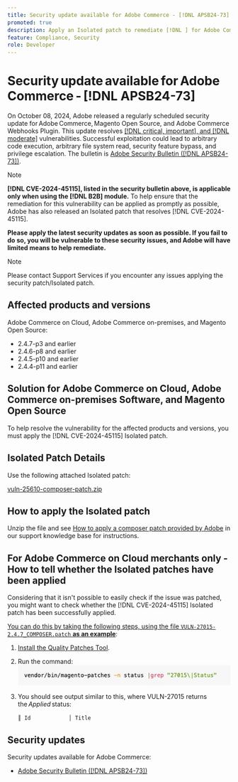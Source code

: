 ```yaml
---
title: Security update available for Adobe Commerce - [!DNL APSB24-73]
promoted: true
description: Apply an Isolated patch to remediate [!DNL ] for Adobe Commerce 2.4.7-p3, 2.4.6-p8, 2.4.5-p10,  2.4.4-p11, and earlier versions instances only running [!DNL B2B] module.
feature: Compliance, Security
role: Developer
---
```

# Security update available for Adobe Commerce - [!DNL APSB24-73]

On October 08, 2024, Adobe released a regularly scheduled security update for Adobe Commerce, Magento Open Source, and Adobe Commerce Webhooks Plugin.
This update resolves [[!DNL critical, important], and [!DNL moderate]](https://helpx.adobe.com/security/severity-ratings.html) vulnerabilities. Successful exploitation could lead to arbitrary code execution, arbitrary file system read, security feature bypass, and privilege escalation. The bulletin is [Adobe Security Bulletin ([!DNL APSB24-73])](https://helpx.adobe.com/security/products/magento/apsb24-73.html).  

>[!NOTE]
>
>**[!DNL CVE-2024-45115], listed in the security bulletin above, is applicable only when using the [!DNL B2B] module.** To help ensure that the remediation for this vulnerability can be applied as promptly as possible, Adobe has also released an Isolated patch that resolves [!DNL CVE-2024-45115]. 

**Please apply the latest security updates as soon as possible. If you fail to do so, you will be vulnerable to these security issues, and Adobe will have limited means to help remediate.**

>[!NOTE]
>
>Please contact Support Services if you encounter any issues applying the security patch/Isolated patch.
 
## Affected products and versions

Adobe Commerce on Cloud, Adobe Commerce on-premises, and Magento Open Source:

* 2.4.7-p3 and earlier
* 2.4.6-p8 and earlier
* 2.4.5-p10 and earlier
* 2.4.4-p11 and earlier

## Solution for Adobe Commerce on Cloud, Adobe Commerce on-premises Software, and Magento Open Source 

To help resolve the vulnerability for the affected products and versions, you must apply the [!DNL CVE-2024-45115] Isolated patch.

## Isolated Patch Details

Use the following attached Isolated patch:

[vuln-25610-composer-patch.zip](assets/vuln-25610-composer-patch.zip)

## How to apply the Isolated patch

Unzip the file and see [How to apply a composer patch provided by Adobe](https://experienceleague.adobe.com/docs/commerce-knowledge-base/kb/how-to/how-to-apply-a-composer-patch-provided-by-magento.html) in our support knowledge base for instructions.

## For Adobe Commerce on Cloud merchants only - How to tell whether the Isolated patches have been applied

Considering that it isn't possible to easily check if the issue was patched, you might want to check whether the [!DNL CVE-2024-45115] Isolated patch has been successfully applied. 

<u>You can do this by taking the following steps, using the file `VULN-27015-2.4.7_COMPOSER.patch` **as an example**</u>:

1. [Install the Quality Patches Tool](https://experienceleague.adobe.com/docs/commerce-operations/tools/quality-patches-tool/usage.html).
1. Run the command:<br>
 ![cve-2024-34102-tell-if-patch-applied-code](assets/cve-2024-34102-tell-if-patch-applied-code.png)
1. You should see output similar to this, where VULN-27015 returns the *Applied* status:

    ```bash
    ║ Id            │ Title                                                        │ Category        │ Origin                 │ Status      │ Details                                          ║ ║ N/A           │ ../m2-hotfixes/VULN-27015-2.4.7_COMPOSER_patch.patch      │ Other           │ Local                  │ Applied     │ Patch type: Custom                                
    ```

<!-- For Step 2:
     ```bash
    vendor/bin/magento-patches -n status |grep "27015\|Status"
     ```
-->

## Security updates

Security updates available for Adobe Commerce:

* [Adobe Security Bulletin ([!DNL APSB24-73])](https://helpx.adobe.com/security/products/magento/apsb24-73.html)

